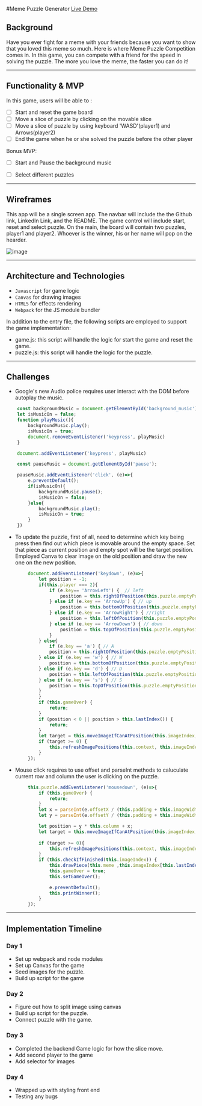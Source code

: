 #Meme Puzzle Generator
[Live Demo]()

## Background
Have you ever fight for a meme with your friends because you want to show that you loved this meme so much. Here is where Meme Puzzle Competition comes in. In this game, you can compete with a friend for the speed in solving the puzzle. The more you love the meme, the faster you can do it!

***

## Functionality & MVP
In this game, users will be able to :
* [ ] Start and reset the game board
* [ ] Move a slice of puzzle by clicking on the movable slice
* [ ] Move a slice of puzzle by using keyboard 'WASD'(player1) and Arrows(player2)
* [ ] End the game when he or she solved the puzzle before the other player

Bonus MVP:
* [ ] Start and Pause the background music
* [ ] Select different puzzles


***

## Wireframes
This app will be a single screen app. The navbar will include the the Github link, LinkedIn Link, and the README. The game control will include start, reset and select puzzle. On the main, the board will contain two puzzles, player1 and player2. Whoever is the winner, his or her name will pop on the hearder.


![image](https://user-images.githubusercontent.com/71399999/107162237-cc9c1700-696f-11eb-8ed2-b1547b1cafda.png)


***

## Architecture and Technologies
* `Javascript` for game logic
* `Canvas` for drawing images
* `HTML5` for effects rendering
* `Webpack` for the JS module bundler

In addition to the entry file, the following scripts are employed to support the game implementation:
* game.js: this script will handle the logic for start the game and reset the game.
* puzzle.js: this script will handle the logic for the puzzle.


***

## Challenges
* Google's new Audio police requires user interact with the DOM before autoplay the music.
```Javascript
    const backgroundMusic = document.getElementById('background_music')
    let isMusicOn = false;
    function playMusic(){
        backgroundMusic.play();
        isMusicOn = true;
        document.removeEventListener('keypress', playMusic)
    }

    document.addEventListener('keypress', playMusic)

    const pauseMusic = document.getElementById('pause');

    pauseMusic.addEventListener('click', (e)=>{
        e.preventDefault();
        if(isMusicOn){
            backgroundMusic.pause();
            isMusicOn = false;
        }else{
            backgroundMusic.play();
            isMusicOn = true;
        }
    })
```
* To update the puzzle, first of all, need to determine which key being press then find out which piece is movable around the empty space. Set that piece as current position and empty spot will be the target position. Employed Canva to clear image on the old position and draw the new one on the new position.
```Javascript
        document.addEventListener('keydown', (e)=>{      
            let position = -1;
            if(this.player === 2){
                if (e.key== 'ArrowLeft') {  // left
                    position = this.rightOfPosition(this.puzzle.emptyPosition);
                } else if (e.key == 'ArrowUp') { // up
                    position = this.bottomOfPosition(this.puzzle.emptyPosition);
                } else if (e.key == 'ArrowRight') { //right
                    position = this.leftOfPosition(this.puzzle.emptyPosition);
                } else if (e.key == 'ArrowDown') { // down
                    position = this.topOfPosition(this.puzzle.emptyPosition);
                }
            } else{
                if (e.key == 'a') { // A
                position = this.rightOfPosition(this.puzzle.emptyPosition);
            } else if (e.key == 'w') { // W
                position = this.bottomOfPosition(this.puzzle.emptyPosition);
            } else if (e.key == 'd') { // D
                position = this.leftOfPosition(this.puzzle.emptyPosition);
            } else if (e.key == 's') { // S
                position = this.topOfPosition(this.puzzle.emptyPosition);
            }
            }
            if (this.gameOver) {
                return;
            }
            if (position < 0 || position > this.lastIndex()) {
                return;
            } 
            let target = this.moveImageIfCanAtPosition(this.imageIndex, this.puzzle, position);
            if (target >= 0) {
                this.refreshImagePositions(this.context, this.imageIndex, position, target);
            }
        });
```
* Mouse click requires to use offset and parseInt methods to caluculate current row and column the user is clicking on the puzzle.
```javascript
        this.puzzle.addEventListener('mousedown', (e)=>{
            if (this.gameOver) {
                return;
            }
            let x = parseInt(e.offsetX / (this.padding + this.imageWidth));
            let y = parseInt(e.offsetY / (this.padding + this.imageWidth));

            let position = y * this.column + x;
            let target = this.moveImageIfCanAtPosition(this.imageIndex, this.puzzle, position);
            
            if (target >= 0){
                this.refreshImagePositions(this.context, this.imageIndex, position, target);
            }
            if (this.checkIfFinished(this.imageIndex)) {
                this.drawPiece(this.meme ,this.imageIndex[this.lastIndex()], this.lastIndex());
                this.gameOver = true;
                this.setGameOver();

                e.preventDefault();
                this.printWinner();
            }
        });
```
***

## Implementation Timeline
### Day 1
* Set up webpack and node modules
* Set up Canvas for the game
* Seed images for the puzzle.
* Build up script for the game

### Day 2
* Figure out how to split image using canvas
* Build up script for the puzzle.
* Connect puzzle with the game.

### Day 3
* Completed the backend Game logic for how the slice move.
* Add second player to the game
* Add selector for images

### Day 4
* Wrapped up with styling front end 
* Testing any bugs


